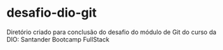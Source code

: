 # desafio-dio-git
Diretório criado para conclusão do desafio do módulo de Git do curso da DIO: Santander Bootcamp FullStack
